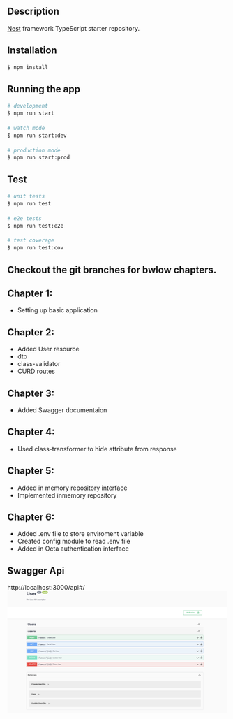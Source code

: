 
## Description

[Nest](https://github.com/nestjs/nest) framework TypeScript starter repository.

## Installation

```bash
$ npm install
```

## Running the app

```bash
# development
$ npm run start

# watch mode
$ npm run start:dev

# production mode
$ npm run start:prod
```

## Test

```bash
# unit tests
$ npm run test

# e2e tests
$ npm run test:e2e

# test coverage
$ npm run test:cov
```

## Checkout the git branches for bwlow chapters.

## Chapter 1:  
* Setting up basic application

## Chapter 2:  
* Added User resource 
* dto
* class-validator
* CURD routes

## Chapter 3: 
* Added Swagger documentaion 

## Chapter 4: 
*  Used class-transformer to hide attribute from response

## Chapter 5: 
* Added in memory repository interface
* Implemented inmemory repository

## Chapter 6: 
* Added .env file to store enviroment variable 
* Created config module to read .env file
* Added in Octa authentication interface



## Swagger Api
http://localhost:3000/api#/
![User Rest Api](./src/images/swagger.png)